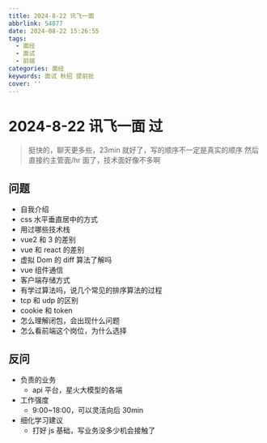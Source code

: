 ```yaml
---
title: 2024-8-22 讯飞一面
abbrlink: 54877
date: 2024-08-22 15:26:55
tags:
  - 面经
  - 面试
  - 前端
categories: 面经
keywords: 面试 秋招 提前批
cover: ''
---
```


# 2024-8-22 讯飞一面 过

> 挺快的，聊天更多些，23min 就好了，写的顺序不一定是真实的顺序
> 然后直接约主管面/hr 面了，技术面好像不多啊

## 问题

- 自我介绍
- css 水平垂直居中的方式
- 用过哪些技术栈
- vue2 和 3 的差别
- vue 和 react 的差别
- 虚拟 Dom 的 diff 算法了解吗
- vue 组件通信
- 客户端存储方式
- 有学过算法吗，说几个常见的排序算法的过程
- tcp 和 udp 的区别
- cookie 和 token
- 怎么理解闭包，会出现什么问题
- 怎么看前端这个岗位，为什么选择

## 反问

- 负责的业务
  - api 平台，星火大模型的各端
- 工作强度
  - 9:00~18:00，可以灵活向后 30min
- 细化学习建议
  - 打好 js 基础，写业务没多少机会接触了
